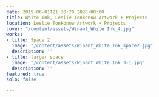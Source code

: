 ```yaml
---
date: 2019-06-01T21:30:28.2828+00:00
title: White Ink, Leslie Tonkonow Artwork + Projects
location: Leslie Tonkonow Artwork + Projects
cover: "/content/assets/Winant_White Ink_4.jpg"
works:
- title: Space 2
  image: "/content/assets/Winant_White Ink_space2.jpg"
  description: ''
- title: larger space
  image: "/content/assets/Winant_White Ink_3-1.jpg"
  description: ''
featured: true
solo: false

---
```

